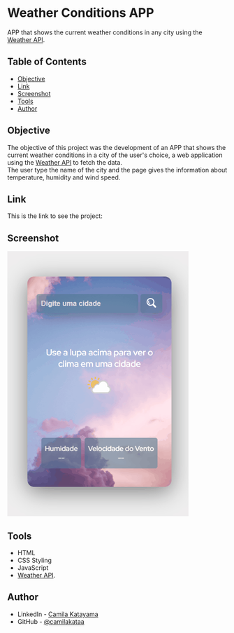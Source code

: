 # Weather Conditions APP

APP that shows the current weather conditions in any city using the [Weather API](https://www.weatherapi.com/).


## Table of Contents

- [Objective](#objective)
- [Link](#link)
- [Screenshot](#screenshot)
- [Tools](#tools)
- [Author](#author)


## Objective

The objective of this project was the development of an APP that shows the current weather conditions in a city of the user's choice, a web application using the [Weather API](https://www.weatherapi.com/) to fetch the data.<br>
The user type the name of the city and the page gives the information about temperature, humidity and wind speed.

## Link

This is the link to see the project: <br>

## Screenshot

<img src="./src/imagens/screen.gif" alt="screen">

## Tools

- HTML
- CSS Styling
- JavaScript
- [Weather API](https://www.weatherapi.com/).

## Author

- LinkedIn - [Camila Katayama](https://www.linkedin.com/in/camila-katayama-ab1a42153/)
- GitHub - [@camilakataa](https://github.com/camilakataa)


